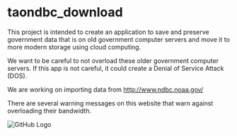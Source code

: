 # taondbc_download

This project is intended to create an application to save and preserve government data that is on old government computer servers and move it to more modern storage using cloud computing.

We want to be careful to not overload these older government computer servers. 
If this app is not careful, it could create a Denial of Service Attack (DOS).  

We are working on importing data from http://www.ndbc.noaa.gov/ 

There are several warning messages on this website that warn against overloading their bandwidth.

![GitHub Logo](https://github.com/images/logo.png)


